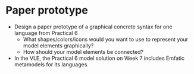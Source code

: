 # Paper prototype

- Design a paper prototype of a graphical concrete syntax for one language from Practical 6
    - What shapes/colors/icons would you want to use to represent your model elements graphically?
    - How should your model elements be connected?
- In the VLE, the Practical 6 model solution on Week 7 includes Emfatic metamodels for its languages.